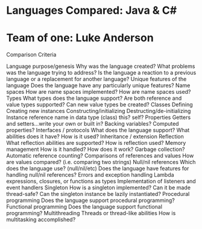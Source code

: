 # Languages Compared: Java & C#
# Team of one: Luke Anderson
Comparison Criteria

Language purpose/genesis
Why was the language created?
What problems was the language trying to address?
Is the language a reaction to a previous language or a replacement for another language?
Unique features of the language
Does the language have any particularly unique features?
Name spaces
How are name spaces implemented?
How are name spaces used?
Types
What types does the language support?
Are both reference and value types supported?
Can new value types be created?
Classes
Defining
Creating new instances
Constructing/initializing
Destructing/de-initializing
Instance reference name in data type (class)
this? self?
Properties
Getters and setters...write your own or built in?
Backing variables?
Computed properties?
Interfaces / protocols
What does the language support?
What abilities does it have?
How is it used?
Inheritance / extension
Reflection
What reflection abilities are supported?
How is reflection used?
Memory management
How is it handled?
How does it work?
Garbage collection?
Automatic reference counting?
Comparisons of references and values
How are values compared? (i.e. comparing two strings)
Null/nil references
Which does the language use? (null/nil/etc)
Does the language have features for handling null/nil references?
Errors and exception handling
Lambda expressions, closures, or functions as types
Implementation of listeners and event handlers
Singleton
How is a singleton implemented?
Can it be made thread-safe?
Can the singleton instance be lazily instantiated?
Procedural programming
Does the language support procedural programming?
Functional programming
Does the language support functional programming?
Multithreading
Threads or thread-like abilities
How is multitasking accomplished?
